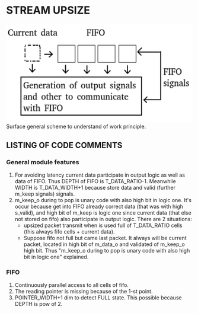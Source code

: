 # STREAM UPSIZE

![](./docs/source/gen_schem_for_understanding.jpg)
Surface general scheme to understand of work principle.

## LISTING OF CODE COMMENTS
### General module features
  1. For avoiding latency current data participate in output logic as well as
     data of FIFO. Thus DEPTH of FIFO is T_DATA_RATIO-1.
     Meanwhile WIDTH is T_DATA_WIDTH+1 because store data and valid (further m_keep signals) signals.
  2. m_keep_o during to pop is unary code with also high bit in logic one. It's occur because
     get into FIFO already correct data (that was with high s_valid), and high bit of m_keep is logic one since current data (that else not stored on fifo) also participate in output logic.
     There are 2 situations:
     - upsized packet transmit when is used full of T_DATA_RATIO cells (this always fifo cells + current data).
     - Suppose fifo not full but came last packet. It always will be current packet, located in high bit of m_data_o and validated of m_keep_o high bit.
    Thus "m_keep_o during to pop is unary code with also high bit in logic one" explained.

### FIFO
  1. Сontinuously parallel access to all cells of fifo.
  2. The reading pointer is missing because of the 1-st point.
  3. POINTER_WIDTH+1 dim to detect FULL state. This possible because DEPTH is pow of 2. 